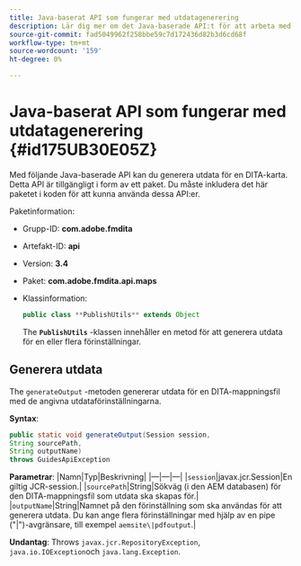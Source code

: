 ```yaml
---
title: Java-baserat API som fungerar med utdatagenerering
description: Lär dig mer om det Java-baserade API:t för att arbeta med generering av utdata
source-git-commit: fad5049962f258bbe59c7d172436d82b3d6cd68f
workflow-type: tm+mt
source-wordcount: '159'
ht-degree: 0%

---
```



# Java-baserat API som fungerar med utdatagenerering {#id175UB30E05Z}

Med följande Java-baserade API kan du generera utdata för en DITA-karta. Detta API är tillgängligt i form av ett paket. Du måste inkludera det här paketet i koden för att kunna använda dessa API:er.

Paketinformation:

- Grupp-ID: **com.adobe.fmdita**

- Artefakt-ID: **api**

- Version: **3.4**

- Paket: ****com.adobe.fmdita.api.maps****

- Klassinformation:

  ```JAVA
  public class **PublishUtils** extends Object
  ```

  The **`PublishUtils`** -klassen innehåller en metod för att generera utdata för en eller flera förinställningar.


## Generera utdata

The ``generateOutput`` -metoden genererar utdata för en DITA-mappningsfil med de angivna utdataförinställningarna.

**Syntax**:

```JAVA
public static void generateOutput(Session session,
String sourcePath,
String outputName)
throws GuidesApiException
```

**Parametrar**: |Namn|Typ|Beskrivning| |—|—|—| |`session`|javax.jcr.Session|En giltig JCR-session.| |``sourcePath``|String|Sökväg \(i den AEM databasen\) för den DITA-mappningsfil som utdata ska skapas för.| |``outputName``|String|Namnet på den förinställning som ska användas för att generera utdata. Du kan ange flera förinställningar med hjälp av en pipe \(&quot;\|&quot;\)-avgränsare, till exempel `aemsite\|pdfoutput`.|

**Undantag**: Throws ``javax.jcr.RepositoryException``, `java.io.IOException`och `java.lang.Exception`.

